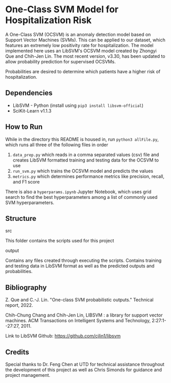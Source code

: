 # One-Class SVM Model for Hospitalization Risk 

A One-Class SVM (OCSVM) is an anomaly detection model based on Support Vector Machines (SVMs). This can be applied to our dataset, which features an extremely low positivity rate for hospitalization. The model implemented here uses an LibSVM's OCSVM model created by Zhongyi Que and Chih-Jen Lin. The most recent version, v3.30, has been updated to allow probability prediction for supervised OCSVMs.

Probabilities are desired to determine which patients have a higher risk of hospitalization.

## Dependencies
* LibSVM - Python (install using `pip3 install libsvm-official`)
* SciKit-Learn v1.1.3

## How to Run
While in the directory this README is housed in, run `python3 allFile.py`, which runs all three of the following files in order 
1. `data_prep.py` which reads in a comma separated values (csv) file and creates LibSVM formatted training and testing data for the OCSVM to use
2. `run_svm.py` which trains the OCSVM model and predicts the values
3. `metrics.py` which determines performance metrics like precision, recall, and F1 score

There is also a `hyperparams.ipynb` Jupyter Notebook, which uses grid search to find the best hyperparameters among a list of commonly used SVM hyperparameters.

## Structure
src

This folder contains the scripts used for this project

output

Contains any files created through executing the scripts. Contains training and testing data in LibSVM format as well as the predicted outputs and probabilities.

## Bibliography

Z. Que and C.-J. Lin. "One-class SVM probabilistic outputs." Technical report, 2022.

Chih-Chung Chang and Chih-Jen Lin, LIBSVM : a library for support vector machines. ACM Transactions on Intelligent Systems and Technology, 2:27:1--27:27, 2011.

Link to LibSVM Github: https://github.com/cjlin1/libsvm

## Credits

Special thanks to Dr. Feng Chen at UTD for technical assistance throughout the development of this project as well as Chris Simonds for guidance and project management.
